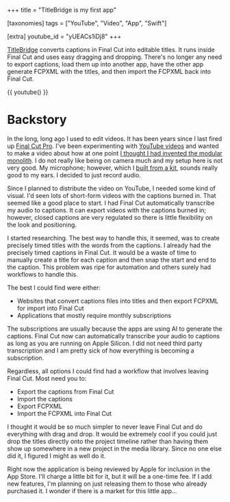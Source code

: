 +++
title = "TitleBridge is my first app"

[taxonomies]
tags = ["YouTube", "Video", "App", "Swift"]

[extra]
youtube_id = "yUEACs1iDj8"
+++

[TitleBridge](@/apps/titlebridge/index.md) converts captions in Final Cut into editable titles. It runs inside Final Cut
and uses easy dragging and dropping. There's no longer any need to export captions, load them up into
another app, have the other app generate FCPXML with the titles, and then import the FCPXML
back into Final Cut.

<!-- more -->

{{ youtube() }}

# Backstory

In the long, long ago I used to edit videos. It has been years since I last fired up [Final Cut Pro](https://www.apple.com/final-cut-pro/). I've been experimenting with [YouTube videos](/tags/youtube) and wanted to make a video about how at one point [I thought I had invented the modular monolith](@/posts/2025-05-06_how_i_thought_i_had_invented_the_modular_monolith_video.md). I do not really like being on camera much and my setup here is not very good. My microphone; however, which I [built from a kit](https://microphone-parts.com/collections/microphone-kits/products/s25-microphone-kit), sounds really good to my ears. I decided to just record audio.

Since I planned to distribute the video on YouTube, I needed some kind of visual. I'd seen lots of short-form videos with the captions burned in. That seemed like a good place to start. I had Final Cut automatically transcribe my audio to captions. It can export videos with the captions burned in; however, closed captions are very regulated so there is little flexibility on the look and positioning.

I started researching. The best way to handle this, it seemed, was to create precisely timed titles with the words from the captions. I already had the precisely timed captions in Final Cut. It would be a waste of time to manually create a title for each caption and then snap the start and end to the caption. This problem was ripe for automation and others surely had workflows to handle this.

The best I could find were either:

* Websites that convert captions files into titles and then export FCPXML for import into Final Cut
* Applications that mostly require monthly subscriptions

The subscriptions are usually because the apps are using AI to generate the captions. Final Cut now can automatically transcribe your audio to captions as long as you are running on Apple Silicon. I did not need third party transcription and I am pretty sick of how everything is becoming a subscription.

Regardless, all options I could find had a workflow that involves leaving Final Cut. Most need you to:

* Export the captions from Final Cut
* Import the captions
* Export FCPXML
* Import the FCPXML into Final Cut

I thought it would be so much simpler to never leave Final Cut and do everything with drag and drop. It would be extremely cool if you could just drop the titles directly onto the project timeline rather than having them show up somewhere in a new project in the media library. Since no one else did it, I figured I might as well do it.

Right now the application is being reviewed by Apple for inclusion in the App Store. I'll charge a little bit for it, but it will be a one-time fee. If I add new features, I'm planning on just releasing them to those who already purchased it. I wonder if there is a market for this little app...
